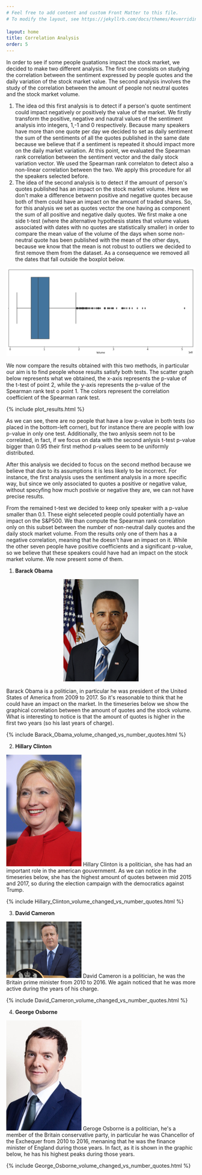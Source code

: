 ```yaml
---
# Feel free to add content and custom Front Matter to this file.
# To modify the layout, see https://jekyllrb.com/docs/themes/#overriding-theme-defaults

layout: home
title: Correlation Analysis
order: 5
---
```


In order to see if some people quatations impact the stock market, we decided to make two different analysis. The first one consists on studying the correlation between the sentiment expressed by people quotes and the daily variation of the stock market value. The second analysis involves the study of the correlation between the amount of people not neutral quotes and the stock market volume. 

1.  The idea od this first analysis is to detect if a person's quote sentiment could impact negatively or positively the value of the market. We firstly transform the positive, negative and nautral values of the sentiment analysis into integers, 1,-1 and 0 respectively. Because many speakers have more than one quote per day we decided to set as daily sentiment the sum of the sentiments of all the quotes published in the same date because we believe that if a sentiment is repeated it should impact more on the daily market variation. At this point, we evaluated the Spearman rank correlation between the sentiment vector and the daily stock variation vector. We used the Spearman rank correlaton to detect also a non-linear correlation between the two. We apply this procedure for all the speakers selected before.
2.  The idea of the second analysis is to detect if the amount of person's quotes published has an impact on the stock market volume. Here we don't make a difference betwenn positive and negative quotes because both of them could have an impact on the amount of traded shares. So, for this analysis we set as quotes vector the one having as component the sum of all positive and negative daily quotes. We first make a one side t-test (where the alternative hypothesis states that volume values associated with dates with no quotes are statistically smaller) in order to compare the mean value of the volume of the days when some non-neutral quote has been published with the mean of the other days, because we know that the mean is not robust to outliers we decided to first remove them from the dataset. As a consequence we removed all the dates that fall outside the boxplot below. 

![boxplot](./images/boxplot.png "boxplot")

We now compare the results obtained with this two methods, in particular our aim is to find people whose results satisfy both tests. The scatter graph below represents what we obtained, the x-axis represents the p-value of the t-test of point 2, while the y-axis represents the p-value of the Spearman rank test o point 1. The colors represent the correlation coefficient of the Spearman rank test. 

{% include plot_results.html %}

As we can see, there are no people that have a low p-value in both tests (so placed in the bottom-left corner), but for instance there are people with low p-value in only one test. Additionally, the two anlysis seem not to be correlated, in fact, if we focus on data with the second anlysis t-test p-value bigger than 0.95 their first method p-values seem to be uniformly distributed. 

After this analysis we decided to focus on the second method because we believe that due to its assumptions it is less likely to be incorrect. For instance, the first analysis uses the sentiment analysis in a more specific way, but since we only associated to quotes a positive or negative value, without specyfing how much postivie or negative they are, we can not have precise results.   

From the remained t-test we decided to keep only speaker with a p-value smaller than 0.1. These eight seleceted people could potentially have an impact on the S&P500. We than compute the Spearman rank correlation only on this subset between the number of non-neutral daily quotes and the daily stock market volume. From the results only one of them has a a negative correlation, meaning that he doesn't have an impact on it. While the other seven people have positive coefficients and a significant p-value, so we believe that these speakers could have had an impact on the stock market volume. We now present some of them.

1. __Barack Obama__
<p align="center">
<img src="./images/obama.jpg" alt="drawing" width="200"/>
</p>
Barack Obama is a politician, in particular he was president of the United States of America from 2009 to 2017. So it's reasonable to think that he could have an impact on the market. In the timeseries below we show the graphical correlation between the amount of quotes and the stock volume. What is interesting to notice is that the amount of quotes is higher in the first two years (so his last years of charge).

{% include Barack_Obama_volume_changed_vs_number_quotes.html %}

2. __Hillary Clinton__
<img src="./images/clinton.jpg" alt="drawing" width="200"/>
Hillary Clinton is a politician, she has had an important role in the american gouvernment. As we can notice in the timeseries below, she has the highest amount of quotes between mid 2015 and 2017, so during the election campaign with the democratics against Trump.

{% include Hillary_Clinton_volume_changed_vs_number_quotes.html %}

3. __David Cameron__
<img src="./images/cameron.jpg" alt="drawing" width="200"/>
David Cameron is a politician, he was the Britain prime minister from 2010 to 2016. We again noticed that he was more active during the years of his charge.

{% include David_Cameron_volume_changed_vs_number_quotes.html %}

4. __George Osborne__
<img src="./images/osborne.jpg" alt="drawing" width="200"/>
Geroge Osborne is a politician, he's a member of the Britain conservative party, in particular he was Chancellor of the Exchequer from 2010 to 2016, menaning that he was the finance minister of England during those years. In fact, as it is shown in the graphic below, he has his highest peaks during those years.

{% include George_Osborne_volume_changed_vs_number_quotes.html %}
 
